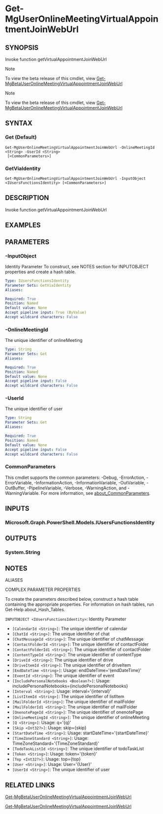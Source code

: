 ﻿---
external help file: Microsoft.Graph.Users.Functions-help.xml
Module Name: Microsoft.Graph.Users.Functions
online version: https://learn.microsoft.com/powershell/module/microsoft.graph.users.functions/get-mguseronlinemeetingvirtualappointmentjoinweburl
schema: 2.0.0
---

# Get-MgUserOnlineMeetingVirtualAppointmentJoinWebUrl

## SYNOPSIS
Invoke function getVirtualAppointmentJoinWebUrl

> [!NOTE]
> To view the beta release of this cmdlet, view [Get-MgBetaUserOnlineMeetingVirtualAppointmentJoinWebUrl](/powershell/module/Microsoft.Graph.Beta.Users.Functions/Get-MgBetaUserOnlineMeetingVirtualAppointmentJoinWebUrl?view=graph-powershell-beta)

> [!NOTE]
> To view the beta release of this cmdlet, view [Get-MgBetaUserOnlineMeetingVirtualAppointmentJoinWebUrl](/powershell/module/Microsoft.Graph.Beta.Users.Functions/Get-MgBetaUserOnlineMeetingVirtualAppointmentJoinWebUrl?view=graph-powershell-beta)

## SYNTAX

### Get (Default)
```
Get-MgUserOnlineMeetingVirtualAppointmentJoinWebUrl -OnlineMeetingId <String> -UserId <String>
 [<CommonParameters>]
```

### GetViaIdentity
```
Get-MgUserOnlineMeetingVirtualAppointmentJoinWebUrl -InputObject <IUsersFunctionsIdentity> [<CommonParameters>]
```

## DESCRIPTION
Invoke function getVirtualAppointmentJoinWebUrl

## EXAMPLES

## PARAMETERS

### -InputObject
Identity Parameter
To construct, see NOTES section for INPUTOBJECT properties and create a hash table.

```yaml
Type: IUsersFunctionsIdentity
Parameter Sets: GetViaIdentity
Aliases:

Required: True
Position: Named
Default value: None
Accept pipeline input: True (ByValue)
Accept wildcard characters: False
```

### -OnlineMeetingId
The unique identifier of onlineMeeting

```yaml
Type: String
Parameter Sets: Get
Aliases:

Required: True
Position: Named
Default value: None
Accept pipeline input: False
Accept wildcard characters: False
```

### -UserId
The unique identifier of user

```yaml
Type: String
Parameter Sets: Get
Aliases:

Required: True
Position: Named
Default value: None
Accept pipeline input: False
Accept wildcard characters: False
```

### CommonParameters
This cmdlet supports the common parameters: -Debug, -ErrorAction, -ErrorVariable, -InformationAction, -InformationVariable, -OutVariable, -OutBuffer, -PipelineVariable, -Verbose, -WarningAction, and -WarningVariable. For more information, see [about_CommonParameters](http://go.microsoft.com/fwlink/?LinkID=113216).

## INPUTS

### Microsoft.Graph.PowerShell.Models.IUsersFunctionsIdentity
## OUTPUTS

### System.String
## NOTES

ALIASES

COMPLEX PARAMETER PROPERTIES

To create the parameters described below, construct a hash table containing the appropriate properties. For information on hash tables, run Get-Help about_Hash_Tables.


`INPUTOBJECT <IUsersFunctionsIdentity>`: Identity Parameter
  - `[CalendarId <String>]`: The unique identifier of calendar
  - `[ChatId <String>]`: The unique identifier of chat
  - `[ChatMessageId <String>]`: The unique identifier of chatMessage
  - `[ContactFolderId <String>]`: The unique identifier of contactFolder
  - `[ContactFolderId1 <String>]`: The unique identifier of contactFolder
  - `[ContentTypeId <String>]`: The unique identifier of contentType
  - `[DriveId <String>]`: The unique identifier of drive
  - `[DriveItemId <String>]`: The unique identifier of driveItem
  - `[EndDateTime <String>]`: Usage: endDateTime='{endDateTime}'
  - `[EventId <String>]`: The unique identifier of event
  - `[IncludePersonalNotebooks <Boolean?>]`: Usage: includePersonalNotebooks={includePersonalNotebooks}
  - `[Interval <String>]`: Usage: interval='{interval}'
  - `[ListItemId <String>]`: The unique identifier of listItem
  - `[MailFolderId <String>]`: The unique identifier of mailFolder
  - `[MailFolderId1 <String>]`: The unique identifier of mailFolder
  - `[OnenotePageId <String>]`: The unique identifier of onenotePage
  - `[OnlineMeetingId <String>]`: The unique identifier of onlineMeeting
  - `[Q <String>]`: Usage: q='{q}'
  - `[Skip <Int32?>]`: Usage: skip={skip}
  - `[StartDateTime <String>]`: Usage: startDateTime='{startDateTime}'
  - `[TimeZoneStandard <String>]`: Usage: TimeZoneStandard='{TimeZoneStandard}'
  - `[TodoTaskListId <String>]`: The unique identifier of todoTaskList
  - `[Token <String>]`: Usage: token='{token}'
  - `[Top <Int32?>]`: Usage: top={top}
  - `[User <String>]`: Usage: User='{User}'
  - `[UserId <String>]`: The unique identifier of user

## RELATED LINKS

[Get-MgBetaUserOnlineMeetingVirtualAppointmentJoinWebUrl](/powershell/module/Microsoft.Graph.Beta.Users.Functions/Get-MgBetaUserOnlineMeetingVirtualAppointmentJoinWebUrl?view=graph-powershell-beta)

[Get-MgBetaUserOnlineMeetingVirtualAppointmentJoinWebUrl](/powershell/module/Microsoft.Graph.Beta.Users.Functions/Get-MgBetaUserOnlineMeetingVirtualAppointmentJoinWebUrl?view=graph-powershell-beta)

